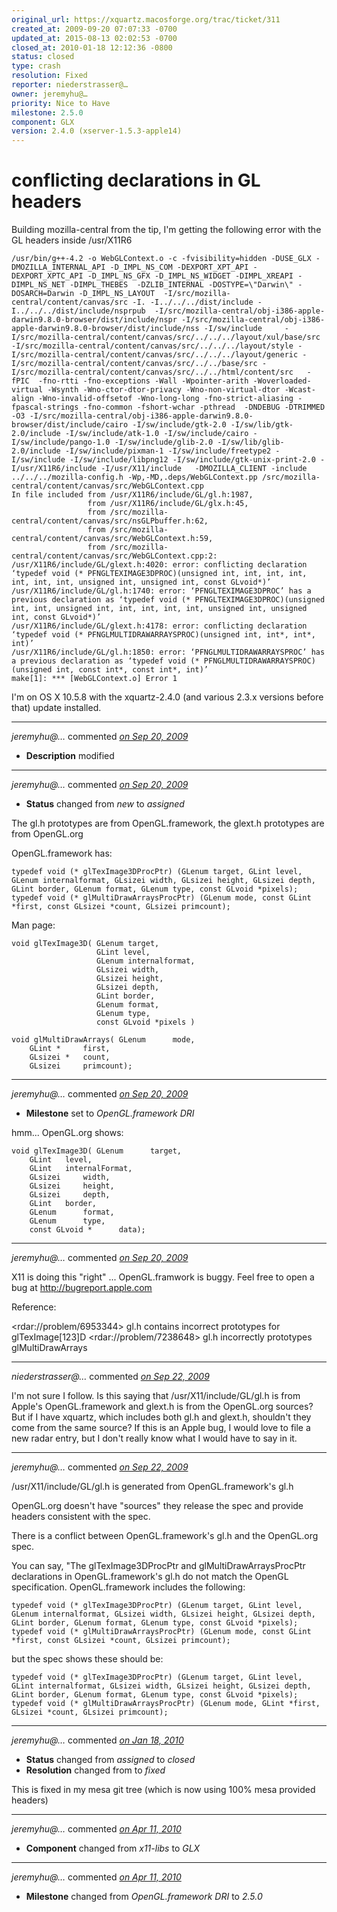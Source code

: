 ```yaml
---
original_url: https://xquartz.macosforge.org/trac/ticket/311
created_at: 2009-09-20 07:07:33 -0700
updated_at: 2015-08-13 02:02:53 -0700
closed_at: 2010-01-18 12:12:36 -0800
status: closed
type: crash
resolution: Fixed
reporter: niederstrasser@…
owner: jeremyhu@…
priority: Nice to Have
milestone: 2.5.0
component: GLX
version: 2.4.0 (xserver-1.5.3-apple14)
---
```


conflicting declarations in GL headers
======================================


Building mozilla-central from the tip, I'm getting the following error with the GL headers inside /usr/X11R6

    /usr/bin/g++-4.2 -o WebGLContext.o -c -fvisibility=hidden -DUSE_GLX -DMOZILLA_INTERNAL_API -D_IMPL_NS_COM -DEXPORT_XPT_API -DEXPORT_XPTC_API -D_IMPL_NS_GFX -D_IMPL_NS_WIDGET -DIMPL_XREAPI -DIMPL_NS_NET -DIMPL_THEBES  -DZLIB_INTERNAL -DOSTYPE=\"Darwin\" -DOSARCH=Darwin -D_IMPL_NS_LAYOUT  -I/src/mozilla-central/content/canvas/src -I. -I../../../dist/include -I../../../dist/include/nsprpub  -I/src/mozilla-central/obj-i386-apple-darwin9.8.0-browser/dist/include/nspr -I/src/mozilla-central/obj-i386-apple-darwin9.8.0-browser/dist/include/nss -I/sw/include     -I/src/mozilla-central/content/canvas/src/../../../layout/xul/base/src -I/src/mozilla-central/content/canvas/src/../../../layout/style -I/src/mozilla-central/content/canvas/src/../../../layout/generic -I/src/mozilla-central/content/canvas/src/../../base/src -I/src/mozilla-central/content/canvas/src/../../html/content/src   -fPIC  -fno-rtti -fno-exceptions -Wall -Wpointer-arith -Woverloaded-virtual -Wsynth -Wno-ctor-dtor-privacy -Wno-non-virtual-dtor -Wcast-align -Wno-invalid-offsetof -Wno-long-long -fno-strict-aliasing -fpascal-strings -fno-common -fshort-wchar -pthread  -DNDEBUG -DTRIMMED -O3 -I/src/mozilla-central/obj-i386-apple-darwin9.8.0-browser/dist/include/cairo -I/sw/include/gtk-2.0 -I/sw/lib/gtk-2.0/include -I/sw/include/atk-1.0 -I/sw/include/cairo -I/sw/include/pango-1.0 -I/sw/include/glib-2.0 -I/sw/lib/glib-2.0/include -I/sw/include/pixman-1 -I/sw/include/freetype2 -I/sw/include -I/sw/include/libpng12 -I/sw/include/gtk-unix-print-2.0 -I/usr/X11R6/include -I/usr/X11/include   -DMOZILLA_CLIENT -include ../../../mozilla-config.h -Wp,-MD,.deps/WebGLContext.pp /src/mozilla-central/content/canvas/src/WebGLContext.cpp
    In file included from /usr/X11R6/include/GL/gl.h:1987,
                     from /usr/X11R6/include/GL/glx.h:45,
                     from /src/mozilla-central/content/canvas/src/nsGLPbuffer.h:62,
                     from /src/mozilla-central/content/canvas/src/WebGLContext.h:59,
                     from /src/mozilla-central/content/canvas/src/WebGLContext.cpp:2:
    /usr/X11R6/include/GL/glext.h:4020: error: conflicting declaration ‘typedef void (* PFNGLTEXIMAGE3DPROC)(unsigned int, int, int, int, int, int, int, unsigned int, unsigned int, const GLvoid*)’
    /usr/X11R6/include/GL/gl.h:1740: error: ‘PFNGLTEXIMAGE3DPROC’ has a previous declaration as ‘typedef void (* PFNGLTEXIMAGE3DPROC)(unsigned int, int, unsigned int, int, int, int, int, unsigned int, unsigned int, const GLvoid*)’
    /usr/X11R6/include/GL/glext.h:4178: error: conflicting declaration ‘typedef void (* PFNGLMULTIDRAWARRAYSPROC)(unsigned int, int*, int*, int)’
    /usr/X11R6/include/GL/gl.h:1850: error: ‘PFNGLMULTIDRAWARRAYSPROC’ has a previous declaration as ‘typedef void (* PFNGLMULTIDRAWARRAYSPROC)(unsigned int, const int*, const int*, int)’
    make[1]: *** [WebGLContext.o] Error 1

I'm on OS X 10.5.8 with the xquartz-2.4.0 (and various 2.3.x versions before that) update installed.



---

*jeremyhu@…* commented *[on Sep 20, 2009](https://xquartz.macosforge.org/trac/ticket/311#comment:1 "September 20, 2009 at 9:47 PM PDT")*

-   **Description** modified



---

*jeremyhu@…* commented *[on Sep 20, 2009](https://xquartz.macosforge.org/trac/ticket/311#comment:2 "September 20, 2009 at 9:54 PM PDT")*

-   **Status** changed from *new* to *assigned*

The gl.h prototypes are from OpenGL.framework, the glext.h prototypes are from OpenGL.org

OpenGL.framework has:

    typedef void (* glTexImage3DProcPtr) (GLenum target, GLint level, GLenum internalformat, GLsizei width, GLsizei height, GLsizei depth, GLint border, GLenum format, GLenum type, const GLvoid *pixels);
    typedef void (* glMultiDrawArraysProcPtr) (GLenum mode, const GLint *first, const GLsizei *count, GLsizei primcount);

Man page:

    void glTexImage3D( GLenum target,
                       GLint level,
                       GLenum internalformat,
                       GLsizei width,
                       GLsizei height,
                       GLsizei depth,
                       GLint border,
                       GLenum format,
                       GLenum type,
                       const GLvoid *pixels )

    void glMultiDrawArrays( GLenum      mode,
        GLint *     first,
        GLsizei *   count,
        GLsizei     primcount);


---

*jeremyhu@…* commented *[on Sep 20, 2009](https://xquartz.macosforge.org/trac/ticket/311#comment:3 "September 20, 2009 at 9:56 PM PDT")*

-   **Milestone** set to *OpenGL.framework DRI*

hmm... OpenGL.org shows:

    void glTexImage3D( GLenum      target, 
        GLint   level, 
        GLint   internalFormat, 
        GLsizei     width, 
        GLsizei     height, 
        GLsizei     depth, 
        GLint   border, 
        GLenum      format, 
        GLenum      type, 
        const GLvoid *      data);


---

*jeremyhu@…* commented *[on Sep 20, 2009](https://xquartz.macosforge.org/trac/ticket/311#comment:4 "September 20, 2009 at 10:00 PM PDT")*

X11 is doing this "right" ... OpenGL.framwork is buggy. Feel free to open a bug at <http://bugreport.apple.com>

Reference:

&lt;rdar://problem/6953344&gt; gl.h contains incorrect prototypes for glTexImage\[123\]D
&lt;rdar://problem/7238648&gt; gl.h incorrectly prototypes glMultiDrawArrays



---

*niederstrasser@…* commented *[on Sep 22, 2009](https://xquartz.macosforge.org/trac/ticket/311#comment:5 "September 22, 2009 at 6:33 AM PDT")*

I'm not sure I follow. Is this saying that /usr/X11/include/GL/gl.h is from Apple's OpenGL.framework and glext.h is from the OpenGL.org sources? But if I have xquartz, which includes both gl.h and glext.h, shouldn't they come from the same source? If this is an Apple bug, I would love to file a new radar entry, but I don't really know what I would have to say in it.



---

*jeremyhu@…* commented *[on Sep 22, 2009](https://xquartz.macosforge.org/trac/ticket/311#comment:6 "September 22, 2009 at 10:18 AM PDT")*

/usr/X11/include/GL/gl.h is generated from OpenGL.framework's gl.h

OpenGL.org doesn't have "sources" they release the spec and provide headers consistent with the spec.

There is a conflict between OpenGL.framework's gl.h and the OpenGL.org spec.

You can say, "The glTexImage3DProcPtr and glMultiDrawArraysProcPtr declarations in OpenGL.framework's gl.h do not match the OpenGL specification. OpenGL.framework includes the following:

    typedef void (* glTexImage3DProcPtr) (GLenum target, GLint level, GLenum internalformat, GLsizei width, GLsizei height, GLsizei depth, GLint border, GLenum format, GLenum type, const GLvoid *pixels);
    typedef void (* glMultiDrawArraysProcPtr) (GLenum mode, const GLint *first, const GLsizei *count, GLsizei primcount);

but the spec shows these should be:

    typedef void (* glTexImage3DProcPtr) (GLenum target, GLint level, GLint internalformat, GLsizei width, GLsizei height, GLsizei depth, GLint border, GLenum format, GLenum type, const GLvoid *pixels);
    typedef void (* glMultiDrawArraysProcPtr) (GLenum mode, GLint *first, GLsizei *count, GLsizei primcount);


---

*jeremyhu@…* commented *[on Jan 18, 2010](https://xquartz.macosforge.org/trac/ticket/311#comment:7 "January 18, 2010 at 12:12 PM PST")*

-   **Status** changed from *assigned* to *closed*
-   **Resolution** changed from to *fixed*

This is fixed in my mesa git tree (which is now using 100% mesa provided headers)



---

*jeremyhu@…* commented *[on Apr 11, 2010](https://xquartz.macosforge.org/trac/ticket/311#comment:8 "April 11, 2010 at 4:24 PM PDT")*

-   **Component** changed from *x11-libs* to *GLX*



---

*jeremyhu@…* commented *[on Apr 11, 2010](https://xquartz.macosforge.org/trac/ticket/311#comment:9 "April 11, 2010 at 4:27 PM PDT")*

-   **Milestone** changed from *OpenGL.framework DRI* to *2.5.0*



